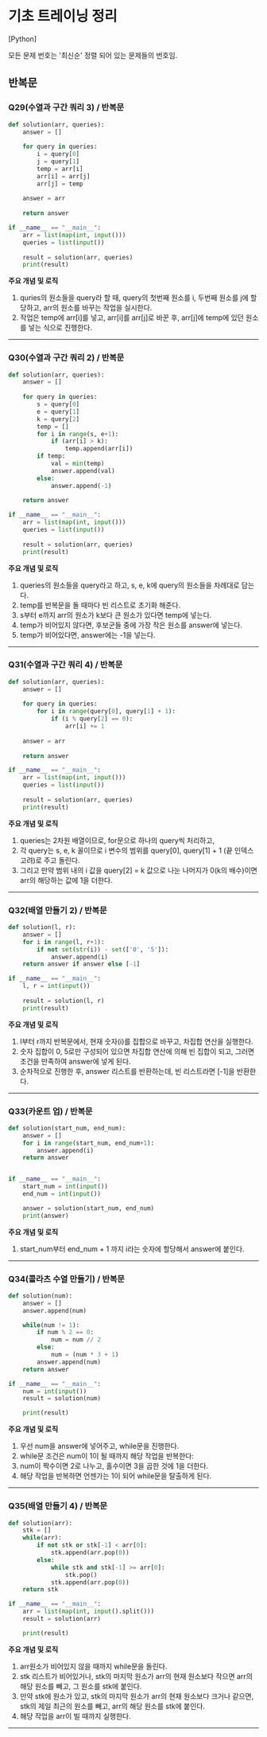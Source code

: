 # 기초 트레이닝 정리

[Python] 

모든 문제 번호는 '최신순' 정렬 되어 있는 문제들의 번호임.

## 반복문

### Q29(수열과 구간 쿼리 3) / 반복문
```Python
def solution(arr, queries):
    answer = []
    
    for query in queries:
        i = query[0]
        j = query[1]
        temp = arr[i]
        arr[i] = arr[j]
        arr[j] = temp
    
    answer = arr
    
    return answer

if __name__ == "__main__":
    arr = list(map(int, input()))
    queries = list(input())
    
    result = solution(arr, queries)
    print(result)
```
**주요 개념 및 로직**
1. quries의 원소들을 query라 할 때, query의 첫번째 원소를 i, 두번째 원소를 j에 할당하고, arr의 원소를 바꾸는 작업을 실시한다.
2. 작업은 temp에 arr[i]를 넣고, arr[i]를 arr[j]로 바꾼 후, arr[j]에 temp에 있던 원소를 넣는 식으로 진행한다.

***

### Q30(수열과 구간 쿼리 2) / 반복문
```Python
def solution(arr, queries):
    answer = []
    
    for query in queries:
        s = query[0]
        e = query[1]
        k = query[2]
        temp = []
        for i in range(s, e+1):   
            if (arr[i] > k):
                temp.append(arr[i])
        if temp:
            val = min(temp)
            answer.append(val)
        else:
            answer.append(-1)
            
    return answer

if __name__ == "__main__":
    arr = list(map(int, input()))
    queries = list(input())
    
    result = solution(arr, queries)
    print(result)
```
**주요 개념 및 로직**
1. queries의 원소들을 query라고 하고, s, e, k에 query의 원소들을 차례대로 담는다.
2. temp를 반복문을 돌 때마다 빈 리스트로 초기화 해준다.
3. s부터 e까지 arr의 원소가 k보다 큰 원소가 있다면 temp에 넣는다.
4. temp가 비어있지 않다면, 후보군들 중에 가장 작은 원소를 answer에 넣는다.
5. temp가 비어있다면, answer에는 -1을 넣는다.

***

### Q31(수열과 구간 쿼리 4) / 반복문
```Python
def solution(arr, queries):
    answer = []
    
    for query in queries:
        for i in range(query[0], query[1] + 1):
            if (i % query[2] == 0):
                arr[i] += 1
                
    answer = arr
    
    return answer

if __name__ == "__main__":
    arr = list(map(int, input()))
    queries = list(input())
    
    result = solution(arr, queries)
    print(result)
```
**주요 개념 및 로직**
1. queries는 2차원 배열이므로, for문으로 하나의 query씩 처리하고,
2. 각 query는 s, e, k 꼴이므로 i 변수의 범위를 query[0], query[1] + 1 (끝 인덱스 고려)로 주고 돌린다.
3. 그리고 만약 범위 내의 i 값을 query[2] = k 값으로 나눈 나머지가 0(k의 배수)이면 arr의 해당하는 값에 1을 더한다.

***

### Q32(배열 만들기 2) / 반복문
```Python
def solution(l, r):
    answer = []
    for i in range(l, r+1):
        if not set(str(i)) - set(['0', '5']):
            answer.append(i)
    return answer if answer else [-1]

if __name__ == "__main__":
    l, r = int(input())
    
    result = solution(l, r)
    print(result)
```
**주요 개념 및 로직**
1. l부터 r까지 반복문에서, 현재 숫자(i)를 집합으로 바꾸고, 차집합 연산을 실행한다.
2. 숫자 집합이 0, 5로만 구성되어 있으면 차집합 연산에 의해 빈 집합이 되고, 그러면 조건을 만족하여 answer에 넣게 된다.
3. 순차적으로 진행한 후, answer 리스트를 반환하는데, 빈 리스트라면 [-1]을 반환한다.

***

### Q33(카운트 업) / 반복문
```Python
def solution(start_num, end_num):
    answer = []
    for i in range(start_num, end_num+1):
        answer.append(i)    
    return answer


if __name__ == "__main__":
    start_num = int(input())
    end_num = int(input())

    answer = solution(start_num, end_num)
    print(answer)
```
**주요 개념 및 로직**
1. start_num부터 end_num + 1 까지 i라는 숫자에 할당해서 answer에 붙인다.

***

### Q34(콜라츠 수열 만들기) / 반복문
```Python
def solution(num):
    answer = []
    answer.append(num)

    while(num != 1):
        if num % 2 == 0:
            num = num // 2
        else:
            num = (num * 3 + 1)    
        answer.append(num)
    return answer

if __name__ == "__main__":
    num = int(input())
    result = solution(num)

    print(result)
```
**주요 개념 및 로직**
1. 우선 num을 answer에 넣어주고, while문을 진행한다.
2. while문 조건은 num이 1이 될 때까지 해당 작업을 반복한다:
3. num이 짝수이면 2로 나누고, 홀수이면 3을 곱한 것에 1을 더한다.
4. 해당 작업을 반복하면 언젠가는 1이 되어 while문을 탈출하게 된다.

***

### Q35(배열 만들기 4) / 반복문
```Python
def solution(arr):
    stk = []
    while(arr):
        if not stk or stk[-1] < arr[0]:
            stk.append(arr.pop(0))
        else:
            while stk and stk[-1] >= arr[0]:
                stk.pop()
            stk.append(arr.pop(0))
    return stk

if __name__ == "__main__":
    arr = list(map(int, input().split()))
    result = solution(arr)

    print(result)
```
**주요 개념 및 로직**
1. arr원소가 비어있지 않을 때까지 while문을 돌린다.
2. stk 리스트가 비어있거나, stk의 마지막 원소가 arr의 현재 원소보다 작으면 arr의 해당 원소를 빼고, 그 원소를 stk에 붙인다.
3. 만약 stk에 원소가 있고, stk의 마지막 원소가 arr의 현재 원소보다 크거나 같으면, stk의 제일 최근의 원소를 빼고, arr의 해당 원소를 stk에 붙인다.
4. 해당 작업을 arr이 빌 때까지 실행한다.

***
